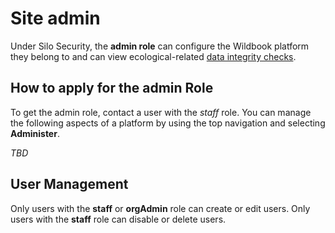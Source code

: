 # Site admin

Under Silo Security, the **admin role** can configure the Wildbook platform they belong to and can view ecological-related [data integrity checks](data-integrity.md). 

## How to apply for the admin Role

To get the admin role, contact a user with the *staff* role. You can manage the following aspects of a platform by using the top navigation and selecting **Administer**.

*TBD*

## User Management

Only users with the **staff** or **orgAdmin** role can create or edit users. 
Only users with the **staff** role can disable or delete users.
